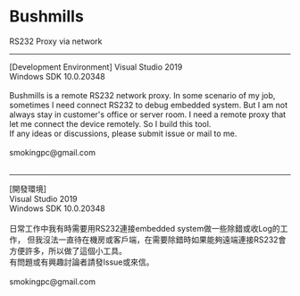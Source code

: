 # Bushmills
RS232 Proxy via network<BR>
<HR>
[Development Environment]
Visual Studio 2019<BR>
Windows SDK 10.0.20348<BR>
<BR>
Bushmills is a remote RS232 network proxy.
In some scenario of my job, sometimes I need connect RS232 to debug embedded system.
But I am not always stay in customer's office or server room.
I need a remote proxy that let me connect the device remotely.
So I build this tool.
<BR>
If any ideas or discussions, please submit issue or mail to me.<BR>
<BR>
smokingpc@gmail.com<BR>
<BR>
<HR>
[開發環境]<BR>
Visual Studio 2019<BR>
Windows SDK 10.0.20348<BR>
<BR>
日常工作中我有時需要用RS232連接embedded system做一些除錯或收Log的工作，
但我沒法一直待在機房或客戶端，在需要除錯時如果能夠遠端連接RS232會方便許多，所以做了這個小工具。
<BR>
有問題或有興趣討論者請發Issue或來信。<BR>
<BR>
smokingpc@gmail.com

